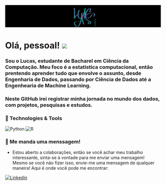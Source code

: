 <img  src="https://github.com/pcastr/pcastr/blob/main/assets/PCASTR.png" />
<!-- Actual text -->


# Olá, pessoal! <img src="https://raw.githubusercontent.com/MartinHeinz/MartinHeinz/master/wave.gif" width="30px">
###  Sou o Lucas, estudante de Bacharel em Ciência da Computação. Meu foco é a estatística computacional, então prentendo aprender tudo que envolve o assunto, desde Engenharia de Dados, passando por Ciência de Dados até a Engenhearia de Machine Learning. 

### Neste GitHub irei registrar minha jornada no mundo dos dados, com projetos, pesquisas e estudos.

### 🔧 Technologies & Tools
<p>
<img alt='Python' src="https://img.shields.io/badge/Python-3776AB?logo=python&logoColor=white&style=for-the-badge" />
<img alt='R' src="https://img.shields.io/badge/Project-276DC3?logo=r&logoColor=white&style=for-the-badge" />

<p>
  
### 💬 Me manda uma menssagem!

- Estou aberto a colaborações, então se você achar meu trabalho interessante, sinta-se à vontade para me enviar uma mensagem! Mesmo se você não fizer isso, envie-me uma mensagem de qualquer maneira! Aqui é onde você pode me encontrar:

<p>
  <a href="https://www.linkedin.com/in/pcastr/">
    <img alt="Linkedin" src="https://img.shields.io/badge/linkedin-0077B5?logo=linkedin&logoColor=white&style=for-the-badge" /></a>
</p>

